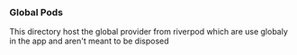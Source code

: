 ### Global Pods

This directory host the global provider from riverpod which are use globaly in the app and aren't meant to be disposed
